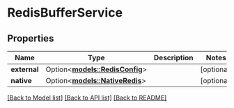 # RedisBufferService

## Properties

Name | Type | Description | Notes
------------ | ------------- | ------------- | -------------
**external** | Option<[**models::RedisConfig**](RedisConfig.md)> |  | [optional]
**native** | Option<[**models::NativeRedis**](NativeRedis.md)> |  | [optional]

[[Back to Model list]](../README.md#documentation-for-models) [[Back to API list]](../README.md#documentation-for-api-endpoints) [[Back to README]](../README.md)


